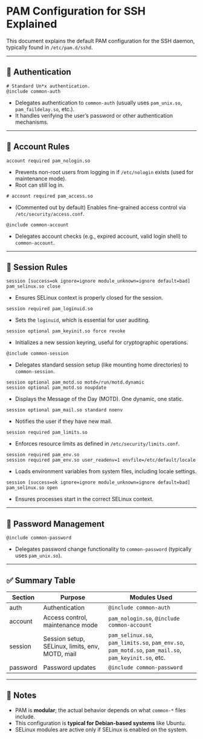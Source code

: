 # PAM Configuration for SSH Explained

This document explains the default PAM configuration for the SSH daemon, typically found in `/etc/pam.d/sshd`.

---

## 🔐 Authentication

```pam
# Standard Un*x authentication.
@include common-auth
```

- Delegates authentication to `common-auth` (usually uses `pam_unix.so`, `pam_faildelay.so`, etc.).
- It handles verifying the user’s password or other authentication mechanisms.

---

## 👤 Account Rules

```pam
account required pam_nologin.so
```

- Prevents non-root users from logging in if `/etc/nologin` exists (used for maintenance mode).
- Root can still log in.

```pam
# account required pam_access.so
```

- (Commented out by default) Enables fine-grained access control via `/etc/security/access.conf`.

```pam
@include common-account
```

- Delegates account checks (e.g., expired account, valid login shell) to `common-account`.

---

## 🧾 Session Rules

```pam
session [success=ok ignore=ignore module_unknown=ignore default=bad] pam_selinux.so close
```

- Ensures SELinux context is properly closed for the session.

```pam
session required pam_loginuid.so
```

- Sets the `loginuid`, which is essential for user auditing.

```pam
session optional pam_keyinit.so force revoke
```

- Initializes a new session keyring, useful for cryptographic operations.

```pam
@include common-session
```

- Delegates standard session setup (like mounting home directories) to `common-session`.

```pam
session optional pam_motd.so motd=/run/motd.dynamic
session optional pam_motd.so noupdate
```

- Displays the Message of the Day (MOTD). One dynamic, one static.

```pam
session optional pam_mail.so standard noenv
```

- Notifies the user if they have new mail.

```pam
session required pam_limits.so
```

- Enforces resource limits as defined in `/etc/security/limits.conf`.

```pam
session required pam_env.so
session required pam_env.so user_readenv=1 envfile=/etc/default/locale
```

- Loads environment variables from system files, including locale settings.

```pam
session [success=ok ignore=ignore module_unknown=ignore default=bad] pam_selinux.so open
```

- Ensures processes start in the correct SELinux context.

---

## 🔄 Password Management

```pam
@include common-password
```

- Delegates password change functionality to `common-password` (typically uses `pam_unix.so`).

---

## ✅ Summary Table

| Section | Purpose | Modules Used |
|---------|---------|---------------|
| auth    | Authentication | `@include common-auth` |
| account | Access control, maintenance mode | `pam_nologin.so`, `@include common-account` |
| session | Session setup, SELinux, limits, env, MOTD, mail | `pam_selinux.so`, `pam_limits.so`, `pam_env.so`, `pam_motd.so`, `pam_mail.so`, `pam_keyinit.so`, etc. |
| password | Password updates | `@include common-password` |

---

## 📝 Notes

- PAM is **modular**; the actual behavior depends on what `common-*` files include.
- This configuration is **typical for Debian-based systems** like Ubuntu.
- SELinux modules are active only if SELinux is enabled on the system.

